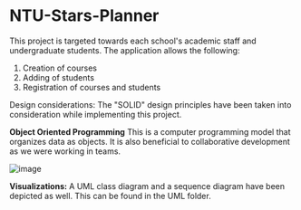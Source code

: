 # NTU-Stars-Planner
This project is targeted towards each school's academic staff and undergraduate students. 
The application allows the following:
1) Creation of courses 
2) Adding of students
3) Registration of courses and students

Design considerations: The "SOLID" design principles have been taken into consideration while implementing this project.

**Object Oriented Programming**
This is a computer programming model that organizes data as objects. It is also beneficial to collaborative development as we were working in teams.

![image](https://user-images.githubusercontent.com/79359151/109810730-dcec9c80-7c64-11eb-9801-5d6b855e357e.png)


**Visualizations:** 
A UML class diagram and a sequence diagram have been depicted as well. This can be found in the UML folder.
